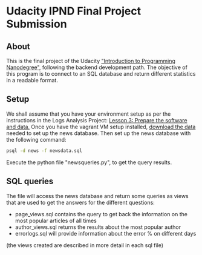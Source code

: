 # Udacity IPND Final Project Submission

## About
This is the final project of the Udacity ["Introduction to Programming Nanodegree"](https://www.udacity.com/course/intro-to-programming-nanodegree--nd000), following the backend development path. The objective of this program is to connect to an SQL database and return different statistics in a readable format.

## Setup
We shall assume that you have your environment setup as per the instructions in the Logs Analysis Project: [Lesson 3: Prepare the software and data.](https://classroom.udacity.com/nanodegrees/nd000/parts/b910112d-b5c0-4bfe-adca-6425b137ed12/modules/a3a0987f-fc76-4d14-a759-b2652d06ab2b/lessons/0aa64f0e-30be-455e-a30d-4cae963f75ea/concepts/a9cf98c8-0325-4c68-b972-58d5957f1a91)
Once you have the vagrant VM setup installed, [download the data](https://d17h27t6h515a5.cloudfront.net/topher/2016/August/57b5f748_newsdata/newsdata.zip) needed to set up the news database. Then set up the news database with the following command:
```sh
psql -d news -f newsdata.sql
```

Execute the python file "newsqueries.py", to get the query results.

## SQL queries
The file will access the news database and return some queries as views that are used to get the answers for the different questions:

* page_views.sql contains the query to get back the information on the most popular articles of all times
* author_views.sql returns the results about the most popular author
* errorlogs.sql will provide information about the error % on different days

(the views created are described in more detail in each sql file)
